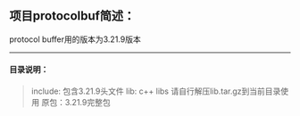 项目protocolbuf简述：
---
protocol buffer用的版本为3.21.9版本

---
#### 目录说明：
> include: 包含3.21.9头文件
> lib: c++ libs 请自行解压lib.tar.gz到当前目录使用
> 原包：3.21.9完整包
